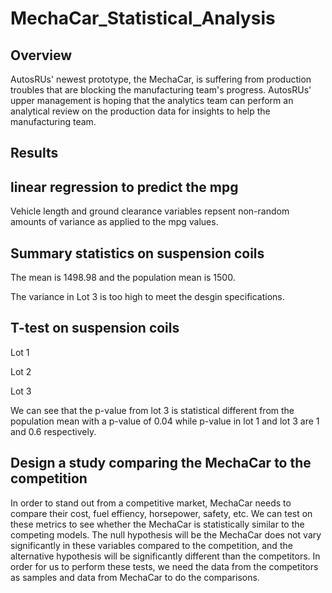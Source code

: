 # MechaCar_Statistical_Analysis
## Overview
AutosRUs' newest prototype, the MechaCar, is suffering from production troubles that are blocking the manufacturing team's progress. AutosRUs' upper management is hoping that the analytics team can perform an analytical review on the production data for insights to help the manufacturing team.

## Results
## linear regression to predict the mpg 

Vehicle length and ground clearance variables repsent non-random amounts of variance as applied to the mpg values.
## Summary statistics on suspension coils
The mean is 1498.98 and the population mean is 1500.

The variance in Lot 3 is too high to meet the desgin specifications.
## T-test on suspension coils
Lot 1


Lot 2



Lot 3


We can see that the p-value from lot 3 is statistical different from the population mean with a p-value of 0.04 while p-value in lot 1 and lot 3 are 1 and 0.6 respectively.



## Design a study comparing the MechaCar to the competition
In order to stand out from a competitive market, MechaCar needs to compare their cost, fuel effiency, horsepower, safety, etc. We can test on these metrics to see
whether the MechaCar is statistically similar to the competing models. The null hypothesis will be the MechaCar does not vary significantly in these variables compared to the competition, and the alternative hypothesis will be significantly different than the competitors. In order for us to perform these tests, we need the data from the competitors as samples and data from MechaCar to do the comparisons.


